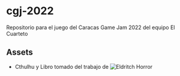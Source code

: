 # cgj-2022
Repositorio para el juego del Caracas Game Jam 2022 del equipo El Cuarteto

## Assets
- Cthulhu y Libro tomado del trabajo de ![Eldritch Horror](https://www.deviantart.com/caeora/art/Eldritch-Horror-Assets-Free-Pack-888884096)